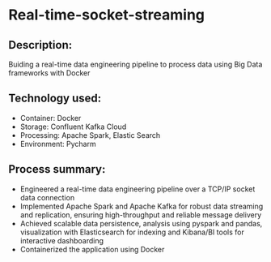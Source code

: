 # Real-time-socket-streaming

## Description: 
Buiding a real-time data engineering pipeline to process data using Big Data frameworks with Docker

## Technology used:
- Container: Docker
- Storage: Confluent Kafka Cloud
- Processing: Apache Spark, Elastic Search
- Environment: Pycharm 
  
## Process summary:
- Engineered a real-time data engineering pipeline over a TCP/IP socket data connection
- Implemented Apache Spark and Apache Kafka for robust data streaming and replication, ensuring high-throughput and reliable message delivery
- Achieved scalable data persistence, analysis using pyspark and pandas, visualization with Elasticsearch for indexing and Kibana/BI tools for interactive dashboarding
- Containerized the application using Docker
    

